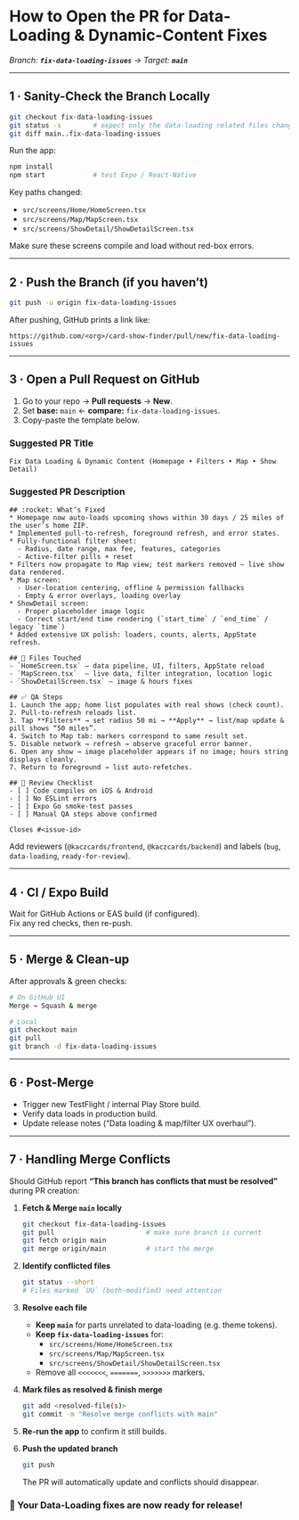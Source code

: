 # How to Open the PR for Data-Loading & Dynamic-Content Fixes  
_Branch: **`fix-data-loading-issues`** → Target: **`main`**_

---

## 1 · Sanity-Check the Branch Locally

```bash
git checkout fix-data-loading-issues
git status -s        # expect only the data-loading related files changed
git diff main..fix-data-loading-issues
```

Run the app:

```bash
npm install
npm start            # test Expo / React-Native
```

Key paths changed:

* `src/screens/Home/HomeScreen.tsx`
* `src/screens/Map/MapScreen.tsx`
* `src/screens/ShowDetail/ShowDetailScreen.tsx`

Make sure these screens compile and load without red-box errors.

---

## 2 · Push the Branch (if you haven’t)

```bash
git push -u origin fix-data-loading-issues
```

After pushing, GitHub prints a link like:

```
https://github.com/<org>/card-show-finder/pull/new/fix-data-loading-issues
```

---

## 3 · Open a Pull Request on GitHub

1. Go to your repo → **Pull requests** → **New**.  
2. Set **base:** `main` ← **compare:** `fix-data-loading-issues`.  
3. Copy-paste the template below.

### Suggested PR Title

```
Fix Data Loading & Dynamic Content (Homepage • Filters • Map • Show Detail)
```

### Suggested PR Description

```
## :rocket: What’s Fixed
* Homepage now auto-loads upcoming shows within 30 days / 25 miles of the user’s home ZIP.
* Implemented pull-to-refresh, foreground refresh, and error states.
* Fully-functional filter sheet:
  - Radius, date range, max fee, features, categories
  - Active-filter pills + reset
* Filters now propagate to Map view; test markers removed – live show data rendered.
* Map screen:
  - User-location centering, offline & permission fallbacks
  - Empty & error overlays, loading overlay
* ShowDetail screen:
  - Proper placeholder image logic
  - Correct start/end time rendering (`start_time` / `end_time` / legacy `time`)
* Added extensive UX polish: loaders, counts, alerts, AppState refresh.

## 🧩 Files Touched
- `HomeScreen.tsx` – data pipeline, UI, filters, AppState reload
- `MapScreen.tsx`  – live data, filter integration, location logic
- `ShowDetailScreen.tsx` – image & hours fixes

## ✅ QA Steps
1. Launch the app; home list populates with real shows (check count).
2. Pull-to-refresh reloads list.
3. Tap **Filters** → set radius 50 mi → **Apply** → list/map update & pill shows “50 miles”.
4. Switch to Map tab: markers correspond to same result set.
5. Disable network → refresh → observe graceful error banner.
6. Open any show → image placeholder appears if no image; hours string displays cleanly.
7. Return to foreground → list auto-refetches.

## 🤝 Review Checklist
- [ ] Code compiles on iOS & Android
- [ ] No ESLint errors
- [ ] Expo Go smoke-test passes
- [ ] Manual QA steps above confirmed

Closes #<issue-id>
```

Add reviewers (`@kaczcards/frontend`, `@kaczcards/backend`) and labels (`bug`, `data-loading`, `ready-for-review`).

---

## 4 · CI / Expo Build

Wait for GitHub Actions or EAS build (if configured).  
Fix any red checks, then re-push.

---

## 5 · Merge & Clean-up

After approvals & green checks:

```bash
# On GitHub UI
Merge → Squash & merge

# Local
git checkout main
git pull
git branch -d fix-data-loading-issues
```

---

## 6 · Post-Merge

* Trigger new TestFlight / internal Play Store build.
* Verify data loads in production build.
* Update release notes (“Data loading & map/filter UX overhaul”).

---

## 7 · Handling Merge Conflicts

Should GitHub report **“This branch has conflicts that must be resolved”** during
PR creation:

1. **Fetch & Merge `main` locally**
   ```bash
   git checkout fix-data-loading-issues
   git pull                       # make sure branch is current
   git fetch origin main
   git merge origin/main          # start the merge
   ```

2. **Identify conflicted files**
   ```bash
   git status --short
   # Files marked `UU` (both-modified) need attention
   ```

3. **Resolve each file**
   * **Keep `main`** for parts unrelated to data-loading (e.g. theme tokens).
   * **Keep `fix-data-loading-issues`** for:
     - `src/screens/Home/HomeScreen.tsx`
     - `src/screens/Map/MapScreen.tsx`
     - `src/screens/ShowDetail/ShowDetailScreen.tsx`
   * Remove all `<<<<<<<`, `=======`, `>>>>>>>` markers.

4. **Mark files as resolved & finish merge**
   ```bash
   git add <resolved-file(s)>
   git commit -m "Resolve merge conflicts with main"
   ```

5. **Re-run the app** to confirm it still builds.

6. **Push the updated branch**
   ```bash
   git push
   ```
   The PR will automatically update and conflicts should disappear.

### :tada:  Your Data-Loading fixes are now ready for release!
